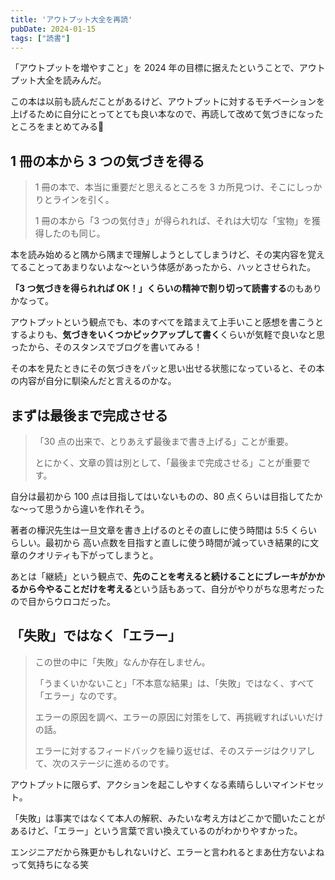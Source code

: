 ```yaml
---
title: 'アウトプット大全を再読'
pubDate: 2024-01-15
tags: ["読書"]
---
```


「アウトプットを増やすこと」を 2024 年の目標に据えたということで、アウトプット大全を読みんだ。

この本は以前も読んだことがあるけど、アウトプットに対するモチベーションを上げるために自分にとってとても良い本なので、再読して改めて気づきになったところをまとめてみる💪

## 1 冊の本から 3 つの気づきを得る

> 1 冊の本で、本当に重要だと思えるところを 3 カ所見つけ、そこにしっかりとラインを引く。
>
> 1 冊の本から「3 つの気付き」が得られれば、それは大切な「宝物」を獲得したのも同じ。

本を読み始めると隅から隅まで理解しようとしてしまうけど、その実内容を覚えてることってあまりないよな〜という体感があったから、ハッとさせられた。

**「3 つ気づきを得られれば OK！」くらいの精神で割り切って読書する**のもありかなって。

アウトプットという観点でも、本のすべてを踏まえて上手いこと感想を書こうとするよりも、**気づきをいくつかピックアップして書く**くらいが気軽で良いなと思ったから、そのスタンスでブログを書いてみる！

その本を見たときにその気づきをパッと思い出せる状態になっていると、その本の内容が自分に馴染んだと言えるのかな。

## まずは最後まで完成させる

> 「30 点の出来で、とりあえず最後まで書き上げる」ことが重要。
>
> とにかく、文章の質は別として、「最後まで完成させる」ことが重要です。

自分は最初から 100 点は目指してはいないものの、80 点くらいは目指してたかな〜って思うから違いを作れそう。

著者の樺沢先生は一旦文章を書き上げるのとその直しに使う時間は 5:5 くらいらしい。最初から 高い点数を目指すと直しに使う時間が減っていき結果的に文章のクオリティも下がってしまうと。

あとは「継続」という観点で、**先のことを考えると続けることにブレーキがかかるから今やることだけを考える**という話もあって、自分がやりがちな思考だったので目からウロコだった。

## 「失敗」ではなく「エラー」

> この世の中に「失敗」なんか存在しません。
>
>「うまくいかないこと」「不本意な結果」は、「失敗」ではなく、すべて「エラー」なのです。
>
> エラーの原因を調べ、エラーの原因に対策をして、再挑戦すればいいだけの話。
>
> エラーに対するフィードバックを繰り返せば、そのステージはクリアして、次のステージに進めるのです。

アウトプットに限らず、アクションを起こしやすくなる素晴らしいマインドセット。

「失敗」は事実ではなくて本人の解釈、みたいな考え方はどこかで聞いたことがあるけど、「エラー」という言葉で言い換えているのがわかりやすかった。

エンジニアだから殊更かもしれないけど、エラーと言われるとまあ仕方ないよねって気持ちになる笑